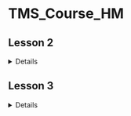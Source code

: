 # TMS_Course_HM

<h2>Lesson 2</h2>
<details>
1. Создать консольное приложение:<br>
   - Обмена значениями двух переменных (при возможности не создавать третью переменную).<br>
   - Реализовать сравнение двух введенных с клавиатуры чисел. После сравнения, программа не должна закрываться,<br>
   а должна ожидать ввод следующих цифр для сравнения<br>
  - Реализовать алгоритм, который определяет является ли введенное целочисленное число полиндромом 
  (читается одинаково слева направо и справа налево, для преобразования к типу int использовать Convert.ToInt32())<br>
</details>

<h2>Lesson 3</h2>
<details>
1. Создать консольное приложение: <br>
    - Приложение должно создавать массив целых чисел, размер которого должен задавать пользователь с клавиатуры. <br>
    - Массив необходимо заполнить произвольными целыми числами (для генерации чисел нужно использовать <br>
    Random rand = new Random(); int value = rand.Next(-100, 100);).<br>
    Сгенерированный массив необходимо вывести на экран<br>
    - С помощью математических операций, условий и циклов на консоль необходимо вывести наибольшее значение в массиве, наименьшее значение в массиве,<br> 
    общую сумму всех элементов, среднее арифметическое всех элементов. Вычисленные значения необходимо вывести на экран<br>
   - Программа должна ожидать нажатия клавиши клавиатуры для завершения работы программы.<br>
   * Выполнить сортировку элементов массива по убыванию и вывести результат на экран, ,без использования методов класса Array.<br>
2. * Тоже самое только массив должен быть двумерный - матрица.<br>
3. Создать программу-переводчик, которая знает 10 английских слов. Пользователь должен ввести слово на английском, программа выводит перевод на русском.<br> 
В случае если слова нет, то нужно вывести на консоль сообщение "Слово не было найдено".<br>
Для решения задачи можно использовать класс Dictionary<string, string> и методы этого класса, такие как ContainsKey().... 
</details>
